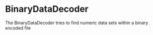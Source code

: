 # BinaryDataDecoder
The BinaryDataDecoder tries to find numeric data sets within a binary encoded file
